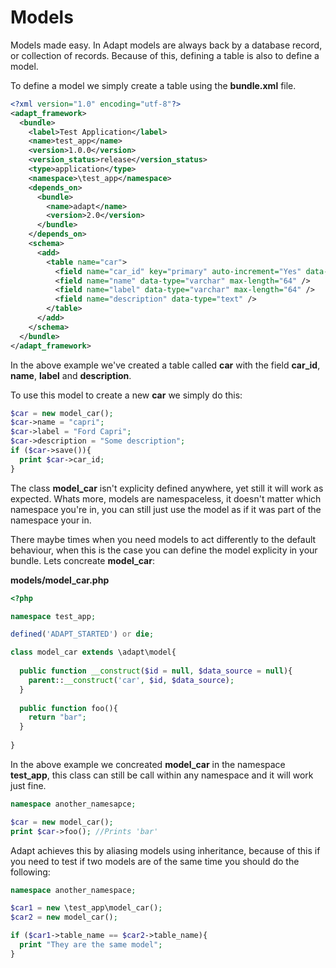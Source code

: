 # Models
Models made easy.  In Adapt models are always back by a database record, or collection of records. Because of this, defining a table is also to define a model.

To define a model we simply create a table using the **bundle.xml** file.

```xml
<?xml version="1.0" encoding="utf-8"?>
<adapt_framework>
  <bundle>
    <label>Test Application</label>
    <name>test_app</name>
    <version>1.0.0</version>
    <version_status>release</version_status>
    <type>application</type>
    <namespace>\test_app</namespace>
    <depends_on>
      <bundle>
        <name>adapt</name>
        <version>2.0</version>
      </bundle>
    </depends_on>
    <schema>
      <add>
        <table name="car">
          <field name="car_id" key="primary" auto-increment="Yes" data-type="bigint" />
          <field name="name" data-type="varchar" max-length="64" />
          <field name="label" data-type="varchar" max-length="64" />
          <field name="description" data-type="text" />
        </table>
      </add>
    </schema>
  </bundle>
</adapt_framework>
```
In the above example we've created a table called **car** with the field **car_id**, **name**, **label** and **description**.

To use this model to create a new **car** we simply do this:
```php
$car = new model_car();
$car->name = "capri";
$car->label = "Ford Capri";
$car->description = "Some description";
if ($car->save()){
  print $car->car_id;
}
```
The class **model_car** isn't explicity defined anywhere, yet still it will work as expected.  Whats more, models are namespaceless, it doesn't matter which namespace you're in, you can still just use the model as if it was part of the namespace your in.

There maybe times when you need models to act differently to the default behaviour, when this is the case you can define the model explicity in your bundle.  Lets concreate **model_car**:

**models/model_car.php**
```php
<?php

namespace test_app;

defined('ADAPT_STARTED') or die;

class model_car extends \adapt\model{
  
  public function __construct($id = null, $data_source = null){
    parent::__construct('car', $id, $data_source);
  }
  
  public function foo(){
    return "bar";
  }
  
}
```

In the above example we concreated **model_car** in the namespace **test_app**, this class can still be call within any namespace and it will work just fine.

```php
namespace another_namesapce;

$car = new model_car();
print $car->foo(); //Prints 'bar'
```

Adapt achieves this by aliasing models using inheritance, because of this if you need to test if two models are of the same time you should do the following:
```php
namespace another_namespace;

$car1 = new \test_app\model_car();
$car2 = new model_car();

if ($car1->table_name == $car2->table_name){
  print "They are the same model";
}
```

